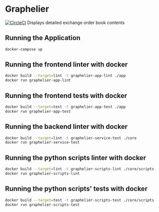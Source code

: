 # Graphelier

[![CircleCI](https://circleci.com/gh/Lercerss/graphelier.svg?style=svg&circle-token=50dd302111fbcd79ed4503e7970d95ef963b155e)](https://circleci.com/gh/Lercerss/graphelier)
Displays detailed exchange order book contents

## Running the Application

```sh
docker-compose up
```

## Running the frontend linter with docker

```sh
docker build --target=lint -t graphelier-app-lint ./app
docker run graphelier-app-lint
```

## Running the frontend tests with docker

```sh
docker build --target=test -t graphelier-app-test ./app
docker run graphelier-app-test
```

## Running the backend linter with docker

```sh
docker build --target=lint -t graphelier-service-test ./core
docker run graphelier-service-test
```

## Running the python scripts linter with docker

```sh
docker build --target=lint -t graphelier-scripts-lint ./core/scripts
docker run graphelier-scripts-lint
```

## Running the python scripts' tests with docker

```sh
docker build --target=test -t graphelier-scripts-test ./core/scripts
docker run graphelier-scripts-test
```
